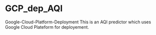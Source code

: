 # GCP_dep_AQI
Google-Cloud-Platform-Deployment
This is an AQI predictor  which uses Google Cloud Plateform for deployement.
